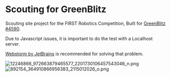 # **Scouting for GreenBlitz** #

Scouting site project for the FIRST Robotics Competition,
Built for [GreenBlitz #4590](http://www.facebook.com/greenblitz4590/).

Due to Javascript issues, it is important to do the test with a Localhost server.

[Webstorm by JetBrains](https://www.jetbrains.com/webstorm/) is recommended for solving that problem.

![12246866_972663879465577_2201730106457543046_n.png](https://bitbucket.org/repo/M4z9gj/images/1139728846-12246866_972663879465577_2201730106457543046_n.png)
![892154_364910866956383_2115012026_o.png](https://bitbucket.org/repo/M4z9gj/images/4153447662-892154_364910866956383_2115012026_o.png)